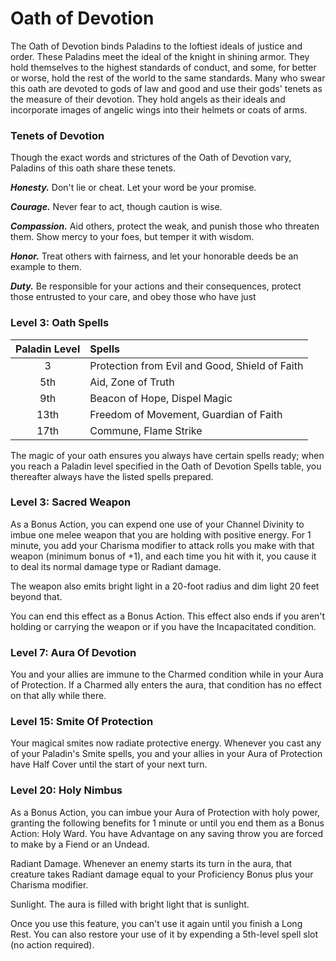 # Oath of Devotion

The Oath of Devotion binds Paladins to the loftiest ideals of justice and order. These Paladins meet the ideal of the knight in shining armor. They hold themselves to the highest standards of conduct, and some, for better or worse, hold the rest of the world to the same standards. Many who swear this oath are devoted to gods of law and good and use their gods' tenets as the measure of their devotion. They hold angels as their ideals and incorporate images of angelic wings into their helmets or coats of arms.

### Tenets of Devotion

Though the exact words and strictures of the Oath of Devotion vary, Paladins of this oath share these tenets.

***Honesty.*** Don't lie or cheat. Let your word be your promise.

***Courage.*** Never fear to act, though caution is wise.

***Compassion.*** Aid others, protect the weak, and punish those who threaten them. Show mercy to your foes, but temper it with wisdom.

***Honor.*** Treat others with fairness, and let your honorable deeds be an example to them.

***Duty.*** Be responsible for your actions and their consequences, protect those entrusted to your care, and obey those who have just 

### Level 3: Oath Spells

| Paladin Level | Spells |
|:---:|:---|
| 3 | Protection from Evil and Good, Shield of Faith
| 5th | Aid, Zone of Truth |
| 9th | Beacon of Hope, Dispel Magic |
| 13th | Freedom of Movement, Guardian of Faith |
| 17th | Commune, Flame Strike |

The magic of your oath ensures you always have certain spells ready; when you reach a Paladin level specified in the Oath of Devotion Spells table, you thereafter always have the listed spells prepared.

### Level 3: Sacred Weapon

As a Bonus Action, you can expend one use of your Channel Divinity to imbue one melee weapon that you are holding with positive energy. For 1 minute, you add your Charisma modifier to attack rolls you make with that weapon (minimum bonus of +1), and each time you hit with it, you cause it to deal its normal damage type or Radiant damage.

The weapon also emits bright light in a 20-foot radius and dim light 20 feet beyond that.

You can end this effect as a Bonus Action. This effect also ends if you aren't holding or carrying the weapon or if you have the Incapacitated condition.

### Level 7: Aura Of Devotion

You and your allies are immune to the Charmed condition while in your Aura of Protection. If a Charmed ally enters the aura, that condition has no effect on that ally while there.

### Level 15: Smite Of Protection

Your magical smites now radiate protective energy. Whenever you cast any of your Paladin's Smite spells, you and your allies in your Aura of Protection have Half Cover until the start of your next turn.

### Level 20: Holy Nimbus

As a Bonus Action, you can imbue your Aura of Protection with holy power, granting the following benefits for 1 minute or until you end them as a Bonus Action:
Holy Ward. You have Advantage on any saving throw you are forced to make by a Fiend or an Undead.

Radiant Damage. Whenever an enemy starts its turn in the aura, that creature takes Radiant damage equal to your Proficiency Bonus plus your Charisma modifier.

Sunlight. The aura is filled with bright light that is sunlight.

Once you use this feature, you can't use it again until you finish a Long Rest. You can also restore your use of it by expending a 5th-level spell slot (no action required).






 
